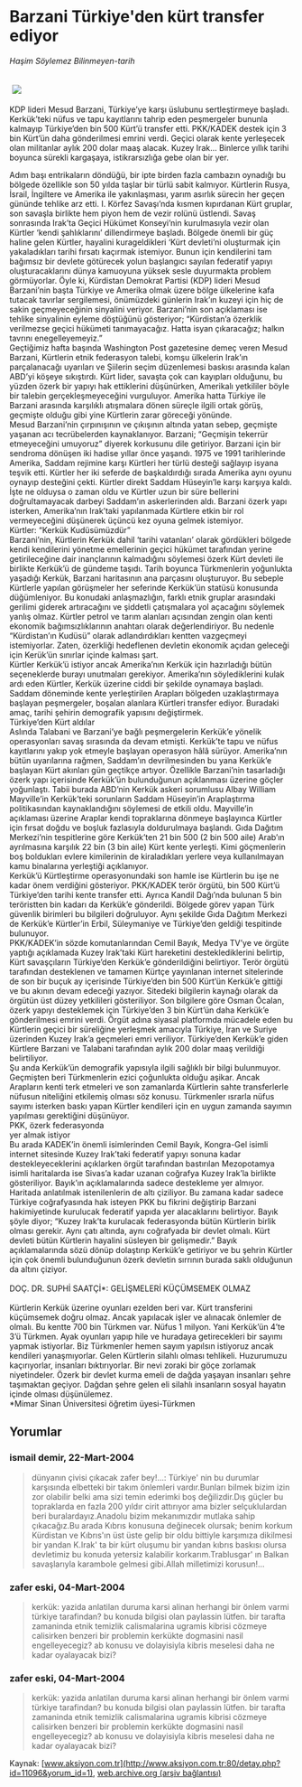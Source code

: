 # Barzani Türkiye'den kürt transfer ediyor

*Haşim Söylemez Bilinmeyen-tarih*

<div>
 <font>
  <img border="0" height="1" src="/web/20041226003141im_/http://www.aksiyon.com.tr/images/blank.gif"/>
 </font>
 <font class="content">
  <p>
   <img border="0" hspace="5" src="http://web.archive.org/web/20041226003141im_/http://www.aksiyon.com.tr/resim/477/46.jpg" vspace="5"/>
  </p>
 </font>
 <font class="content">
  KDP lideri Mesud Barzani, Türkiye’ye karşı üslubunu  sertleştirmeye başladı. Kerkük’teki nüfus ve tapu kayıtlarını tahrip eden peşmergeler bununla kalmayıp Türkiye’den bin 500 Kürt’ü transfer etti. PKK/KADEK destek için 3 bin Kürt’ün daha gönderilmesi emrini verdi. Geçici olarak kente yerleşecek olan militanlar aylık 200 dolar maaş alacak. Kuzey Irak... Binlerce yıllık tarihi boyunca sürekli kargaşaya, istikrarsızlığa gebe olan bir yer.
 </font>
 <p>
  <font class="content">
   Adım başı entrikaların döndüğü, bir ipte birden fazla cambazın oynadığı bu bölgede özellikle son 50 yılda taşlar bir türlü sabit kalmıyor. Kürtlerin Rusya, İsrail, İngiltere ve Amerika ile yakınlaşması, yarım asırlık sürecin her geçen gününde tehlike arz etti. I. Körfez Savaşı’nda kısmen kıpırdanan Kürt gruplar, son savaşla birlikte hem piyon hem de vezir rolünü üstlendi. Savaş sonrasında Irak’ta Geçici Hükümet Konseyi’nin kurulmasıyla vezir olan Kürtler ‘kendi şahlıklarını’ dillendirmeye başladı. Bölgede önemli bir güç haline gelen Kürtler, hayalini kurageldikleri ‘Kürt devleti’ni oluşturmak için yakaladıkları tarihi fırsatı kaçırmak istemiyor. Bunun için kendilerini tam bağımsız bir devlete götürecek yolun başlangıcı sayılan federatif yapıyı oluşturacaklarını dünya kamuoyuna yüksek sesle duyurmakta problem görmüyorlar. Öyle ki, Kürdistan Demokrat Partisi (KDP) lideri Mesud Barzani’nin başta Türkiye ve Amerika olmak üzere bölge ülkelerine kafa tutacak tavırlar sergilemesi, önümüzdeki günlerin Irak’ın kuzeyi için hiç de sakin geçmeyeceğinin sinyalini veriyor. Barzani’nin son açıklaması ise tehlike sinyalinin eyleme döştüğünü gösteriyor; “Kürdistan’a özerklik verilmezse geçici hükümeti tanımayacağız. Hatta isyan çıkaracağız; halkın tavrını enegelleyemeyiz.”
   <br/>
   Geçtiğimiz hafta başında Washington Post gazetesine demeç veren Mesud Barzani, Kürtlerin etnik federasyon talebi, komşu ülkelerin Irak’ın parçalanacağı uyarıları ve Şiilerin seçim düzenlemesi baskısı arasında kalan ABD’yi köşeye sıkıştırdı. Kürt lider, savaşta çok can kayıpları olduğunu, bu yüzden özerk bir yapıyı hak ettiklerini düşünürken, Amerikalı yetkililer böyle bir talebin gerçekleşmeyeceğini vurguluyor. Amerika hatta Türkiye ile Barzani arasında karşılıklı atışmalara dönen süreçle ilgili ortak görüş, geçmişte olduğu gibi yine Kürtlerin zarar göreceği yönünde.
   <br/>
   Mesud Barzani’nin çırpınışının ve çıkışının altında yatan sebep, geçmişte yaşanan acı tecrübelerden kaynaklanıyor. Barzani; “Geçmişin tekerrür etmeyeceğini umuyoruz” diyerek korkusunu dile getiriyor. Barzani için bir sendroma dönüşen iki hadise yıllar önce yaşandı. 1975 ve 1991 tarihlerinde Amerika, Saddam rejimine karşı Kürtleri her türlü desteği sağlayıp isyana teşvik etti. Kürtler her iki seferde de başkaldırdığı sırada Amerika aynı oyunu oynayıp desteğini çekti. Kürtler direkt Saddam Hüseyin’le karşı karşıya kaldı. İşte ne olduysa o zaman oldu ve Kürtler uzun bir süre bellerini doğrultamayacak darbeyi Saddam’ın askerlerinden aldı. Barzani özerk yapı isterken, Amerika’nın Irak’taki yapılanmada Kürtlere etkin bir rol vermeyeceğini düşünerek üçüncü kez oyuna gelmek istemiyor.
   <br/>
   Kürtler: “Kerkük Kudüsümüzdür”
   <br/>
   Barzani’nin, Kürtlerin Kerkük dahil ‘tarihi vatanları’ olarak gördükleri bölgede kendi kendilerini yönetme emellerinin geçici hükümet tarafından yerine getirileceğine dair inançlarının kalmadığını söylemesi özerk Kürt devleti ile birlikte Kerkük’ü de gündeme taşıdı. Tarih boyunca Türkmenlerin yoğunlukta yaşadığı Kerkük, Barzani haritasının ana parçasını oluşturuyor. Bu sebeple Kürtlerle yapılan görüşmeler her seferinde Kerkük’ün statüsü konusunda düğümleniyor. Bu konudaki anlaşmazlığın, farklı etnik gruplar arasındaki gerilimi giderek artıracağını ve şiddetli çatışmalara yol açacağını söylemek yanlış olmaz. Kürtler petrol ve tarım alanları açısından zengin olan kenti ekonomik bağımsızlıklarının anahtarı olarak değerlendiriyor. Bu nedenle “Kürdistan’ın Kudüsü” olarak adlandırdıkları kentten vazgeçmeyi istemiyorlar. Zaten, özerkliği hedeflenen devletin ekonomik açıdan geleceği için Kerük’ün sınırlar içinde kalması şart.
   <br/>
   Kürtler Kerkük’ü istiyor ancak Amerika’nın Kerkük için hazırladığı bütün seçeneklerde burayı unutmaları gerekiyor. Amerika’nın söylediklerini kulak ardı eden Kürtler, Kerkük üzerine ciddi bir şekilde oynamaya başladı. Saddam döneminde kente yerleştirilen Arapları bölgeden uzaklaştırmaya başlayan peşmergeler, boşalan alanlara Kürtleri transfer ediyor. Buradaki amaç, tarihi şehirin demografik yapısını değiştirmek.
   <br/>
   Türkiye’den Kürt aldılar
   <br/>
   Aslında Talabani ve Barzani’ye bağlı peşmergelerin Kerkük’e yönelik operasyonları savaş sırasında da devam etmişti. Kerkük’te tapu ve nüfus kayıtlarını yakıp yok etmeyle başlayan operasyon hâlâ sürüyor. Amerika’nın bütün uyarılarına rağmen, Saddam’ın devrilmesinden bu yana Kerkük’e başlayan Kürt akınları gün geçtikçe artıyor. Özellikle Barzani’nin tasarladığı özerk yapı içerisinde Kerkük’ün bulunduğunun açıklanması üzerine göçler yoğunlaştı. Tabii burada ABD’nin Kerkük askeri sorumlusu Albay William Mayville’in Kerkük’teki sorunların Saddam Hüseyin’in Araplaştırma politikasından kaynaklandığını söylemesi de etkili oldu. Mayville’in açıklaması üzerine Araplar kendi topraklarına dönmeye başlayınca Kürtler için fırsat doğdu ve boşluk fazlasıyla doldurulmaya başlandı. Gıda Dağıtım Merkezi’nin tespitlerine göre Kerkük’ten 21 bin 500 (2 bin 500 aile) Arab’ın ayrılmasına karşılık 22 bin (3 bin aile) Kürt kente yerleşti. Kimi göçmenlerin boş boldukları evlere kimilerinin de kiraladıkları yerlere veya kullanılmayan kamu binalarına yerleştiği açıklanıyor.
   <br/>
   Kerkük’ü Kürtleştirme operasyonundaki son hamle ise Kürtlerin bu işe ne kadar önem verdiğini gösteriyor. PKK/KADEK terör örgütü, bin 500 Kürt’ü Türkiye’den tarihi kente transfer etti. Ayrıca Kandil Dağı’nda bulunan 5 bin teröristten bin kadarı da  Kerkük’e gönderildi. Bölgede görev yapan Türk güvenlik birimleri bu bilgileri doğruluyor. Aynı şekilde Gıda Dağıtım Merkezi de Kerkük’e Kürtler’in Erbil, Süleymaniye ve Türkiye’den geldiği tespitinde bulunuyor.
   <br/>
   PKK/KADEK’in sözde komutanlarından Cemil Bayık, Medya TV’ye ve örgüte yaptığı açıklamada Kuzey Irak’taki Kürt hareketini desteklediklerini belirtip, Kürt savaşçıların Türkiye’den Kerkük’e gönderildiğini belirtiyor. Terör örgütü tarafından desteklenen ve tamamen Kürtçe yayınlanan internet sitelerinde de son bir buçuk ay içerisinde Türkiye’den bin 500 Kürt’ün Kerkük’e gittiği ve bu akının devam edeceği yazıyor. Sitedeki bilgilerin kaynağı olarak da örgütün üst düzey yetkilileri gösteriliyor. Son bilgilere göre Osman Öcalan, özerk yapıyı desteklemek için Türkiye’den 3 bin Kürt’ün daha Kerkük’e gönderilmesi emrini verdi. Örgüt adına siyasal platformda mücadele eden bu Kürtlerin geçici bir süreliğine yerleşmek amacıyla Türkiye, İran ve Suriye üzerinden Kuzey Irak’a geçmeleri emri veriliyor. Türkiye’den Kerkük’e giden Kürtlere Barzani ve Talabani tarafından aylık 200 dolar maaş verildiği belirtiliyor.
   <br/>
   Şu anda Kerkük’ün  demografik yapısıyla ilgili sağlıklı bir bilgi bulunmuyor. Geçmişten beri Türkmenlerin ezici çoğunlukta olduğu aşikar. Ancak Arapların kenti terk etmeleri ve son zamanlarda Kürtlerin sahte transferlerle nüfusun niteliğini etkilemiş olması söz konusu. Türkmenler ısrarla nüfus sayımı isterken baskı yapan Kürtler kendileri için en uygun zamanda sayımın yapılması gerektiğini düşünüyor.
   <br/>
   PKK, özerk federasyonda
   <br/>
   yer almak istiyor
   <br/>
   Bu arada KADEK’in önemli isimlerinden Cemil Bayık, Kongra-Gel isimli internet sitesinde Kuzey Irak’taki federatif yapıyı sonuna kadar destekleyeceklerini açıklarken örgüt tarafından bastırılan Mezopotamya isimli haritalarda ise Sivas’a kadar uzanan coğrafya Kuzey Irak’la birlikte gösteriliyor. Bayık’ın açıklamalarında sadece destekleme yer almıyor. Haritada anlatılmak istenilenlerin de altı çiziliyor. Bu zamana kadar sadece Türkiye coğrafyasında hak isteyen PKK bu fikrini değiştirip Barzani hakimiyetinde kurulucak federatif yapıda yer alacaklarını belirtiyor. Bayık şöyle diyor; “Kuzey Irak’ta kurulacak federasyonda bütün Kürtlerin birlik olması gerekir. Aynı çatı altında, aynı coğrafyada bir devlet olmalı. Kürt devleti bütün Kürtlerin hayalini süsleyen bir gelişmedir.” Bayık açıklamalarında sözü dönüp dolaştırıp Kerkük’e getiriyor ve bu şehrin Kürtler için çok önemli bulunduğunun özerk devletin sırrının burada saklı olduğunun da altını çiziyor.
   <br/>
   <br/>
   DOÇ. DR. SUPHİ SAATÇİ*: GELİŞMELERİ KÜÇÜMSEMEK OLMAZ
   <br/>
   <br/>
   Kürtlerin Kerkük üzerine oyunları ezelden beri var. Kürt transferini küçümsemek doğru olmaz. Ancak yapılacak işler ve alınacak önlemler de olmalı. Bu kentte 700 bin Türkmen var. Nüfus 1 milyon. Yani Kerkük’ün 4’te 3’ü Türkmen. Ayak oyunları yapıp hile ve huradaya getirecekleri bir sayımı yapmak istiyorlar. Biz Türkmenler hemen sayım yapılsın istiyoruz ancak kendileri yanaşmıyorlar. Gelen Kürtlerin silahlı olması tehlikeli. Huzurumuzu kaçırıyorlar, insanları bıktırıyorlar. Bir nevi zoraki bir göçe zorlamak niyetindeler. Özerk bir devlet kurma emeli de dağda yaşayan insanları şehre taşımaktan geçiyor. Dağdan şehre gelen eli silahlı insanların sosyal hayatın içinde olması düşünülemez.
   <br/>
   *Mimar Sinan Üniversitesi öğretim üyesi-Türkmen
  </font>
 </p>
</div>


## Yorumlar

### ismail demir, 22-Mart-2004
> dünyanın çivisi çıkacak zafer bey!...: 
> Türkiye' nin bu durumlar karşısında elbetteki bir takım önlemleri vardır.Bunları bilmek bizim izin zor olabilir belki ama sizi temin ederimki boş değilizdir.Dış güçler bu topraklarda en fazla 200 yıldır cirit attırıyor ama bizler selçuklulardan beri buralardayız.Anadolu bizim mekanımızdır mutlaka sahip çıkacağız.Bu arada Kıbrıs konusuna değinecek olursak; benim korkum Kürdistan ve Kıbrıs'ın üst üste gelip bir oldu bittiyle karşımıza dikilmesi bir yandan K.Irak' ta bir kürt oluşumu bir yandan kıbrıs baskısı olursa devletimiz bu konuda yetersiz kalabilir korkarım.Trablusgar' ın Balkan savaşlarıyla karambole gelmesi gibi.Allah milletimizi korusun!...

### zafer eski, 04-Mart-2004
> kerkük: 
> yazida anlatilan duruma karsi alinan herhangi bir önlem varmi türkiye tarafindan? bu konuda bilgisi olan paylassin lütfen. bir tarafta zamaninda etnik temizlik calismalarina ugramis kibrisi cözmeye calisirken benzeri bir problemin kerkükte dogmasini nasil engelleyecegiz? ab konusu ve dolayisiyla kibris meselesi daha ne kadar oyalayacak bizi?

### zafer eski, 04-Mart-2004
> kerkük: 
> yazida anlatilan duruma karsi alinan herhangi bir önlem varmi türkiye tarafindan? bu konuda bilgisi olan paylassin lütfen. bir tarafta zamaninda etnik temizlik calismalarina ugramis kibrisi cözmeye calisirken benzeri bir problemin kerkükte dogmasini nasil engelleyecegiz? ab konusu ve dolayisiyla kibris meselesi daha ne kadar oyalayacak bizi?

Kaynak: [www.aksiyon.com.tr](http://www.aksiyon.com.tr:80/detay.php?id=11096&yorum_id=1), [web.archive.org (arşiv bağlantısı)](http://web.archive.org/web/20041226003141/http://www.aksiyon.com.tr:80/detay.php?id=11096&yorum_id=1)
